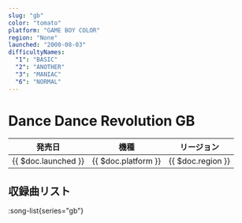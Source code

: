 ```yaml
---
slug: "gb"
color: "tomato"
platform: "GAME BOY COLOR"
region: "None"
launched: "2000-08-03"
difficultyNames:
  "1": "BASIC"
  "2": "ANOTHER"
  "3": "MANIAC"
  "6": "NORMAL"
---
```


# Dance Dance Revolution GB

|発売日|機種|リージョン|
|------|----|---------|
|{{ $doc.launched }}|{{ $doc.platform }}|{{ $doc.region }}|

## 収録曲リスト

:song-list{series="gb"}
